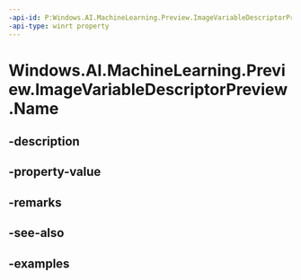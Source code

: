 ```yaml
---
-api-id: P:Windows.AI.MachineLearning.Preview.ImageVariableDescriptorPreview.Name
-api-type: winrt property
---
```


<!-- Property syntax.
public string Name { get; }
-->

# Windows.AI.MachineLearning.Preview.ImageVariableDescriptorPreview.Name

## -description

## -property-value

## -remarks

## -see-also

## -examples

